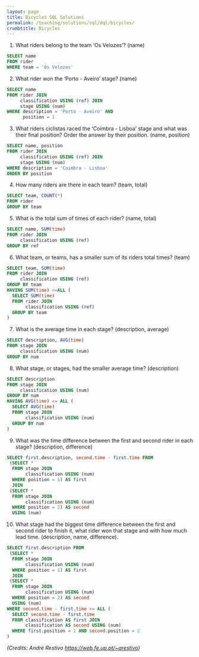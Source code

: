 ```yaml
---
layout: page
title: Bicycles SQL Solutions
permalink: /teaching/solutions/sql/dql/bicycles/
crumbtitle: Bicycles
---
```



1. What riders belong to the team ‘Os Velozes’? (name)
```sql
SELECT name
FROM rider
WHERE team = 'Os Velozes'
```
2. What rider won the ‘Porto - Aveiro’ stage? (name)
```sql
SELECT name
FROM rider JOIN
     classification USING (ref) JOIN
     stage USING (num)
WHERE description = 'Porto - Aveiro' AND
      position = 1
```
3. What riders ciclistas raced the ‘Coimbra - Lisboa’ stage and what was their final position? Order the answer by their position. (name, position)
```sql
SELECT name, position
FROM rider JOIN
     classification USING (ref) JOIN
     stage USING (num)
WHERE description = 'Coimbra - Lisboa'
ORDER BY position
```
4. How many riders are there in each team? (team, total)
```sql
SELECT team, COUNT(*)
FROM rider
GROUP BY team
```
5. What is the total sum of times of each rider? (name, total)
```sql
SELECT name, SUM(time)
FROM rider JOIN
     classification USING (ref)
GROUP BY ref
```
6. What team, or teams, has a smaller sum of its riders total times? (team)
```sql
SELECT team, SUM(time)
FROM rider JOIN
     classification USING (ref)
GROUP BY team
HAVING SUM(time) <=ALL (
  SELECT SUM(time)
  FROM rider JOIN
       classification USING (ref)
  GROUP BY team
)
```
7. What is the average time in each stage? (description, average)
```sql
SELECT description, AVG(time)
FROM stage JOIN
     classification USING (num)
GROUP BY num
```
8. What stage, or stages, had the smaller average time? (description)
```sql
SELECT description
FROM stage JOIN
     classification USING (num)
GROUP BY num
HAVING AVG(time) <= ALL (
  SELECT AVG(time)
  FROM stage JOIN
       classification USING (num)
  GROUP BY num
)
```
9. What was the time difference between the first and second rider in each stage? (description, difference)
```sql
SELECT first.description, second.time - first.time FROM
 (SELECT *
  FROM stage JOIN
       classification USING (num)
  WHERE position = 1) AS first
  JOIN
 (SELECT *
  FROM stage JOIN
       classification USING (num)
  WHERE position = 2) AS second
  USING (num)
```
10. What stage had the biggest time difference between the first and second rider to finish it, what rider won that stage and with how much lead time. (description, name, difference).
```sql
SELECT first.description FROM
 (SELECT *
  FROM stage JOIN
       classification USING (num)
  WHERE position = 1) AS first
  JOIN
 (SELECT *
  FROM stage JOIN
       classification USING (num)
  WHERE position = 2) AS second
  USING (num)
WHERE second.time - first.time >= ALL (
  SELECT second.time - first.time
  FROM classification AS first JOIN
       classification AS second USING (num)
  WHERE first.position = 1 AND second.position = 2
)
```

*(Credits: André Restivo https://web.fe.up.pt/~arestivo)*